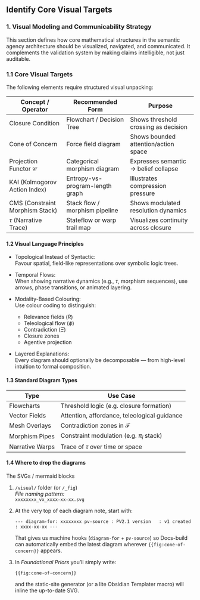 ## Identify Core Visual Targets
### 1. Visual Modeling and Communicability Strategy

This section defines how core mathematical structures in the semantic agency architecture should be visualized, navigated, and communicated. It complements the validation system by making claims intelligible, not just auditable.

### 1.1 Core Visual Targets

The following elements require structured visual unpacking:

| Concept / Operator            | Recommended Form             | Purpose                                 |
|------------------------------|-------------------------------|-----------------------------------------|
| Closure Condition             | Flowchart / Decision Tree     | Shows threshold crossing as decision    |
| Cone of Concern               | Force field diagram           | Shows bounded attention/action space    |
| Projection Functor $\mathcal{C}$ | Categorical morphism diagram  | Expresses semantic → belief collapse    |
| KAI (Kolmogorov Action Index) | Entropy-vs-program-length graph | Illustrates compression pressure        |
| CMS (Constraint Morphism Stack) | Stack flow / morphism pipeline | Shows modulated resolution dynamics     |
| $\tau$ (Narrative Trace)      | Stateflow or warp trail map   | Visualizes continuity across closure    |

#### 1.2 Visual Language Principles

- Topological Instead of Syntactic:  
  Favour spatial, field-like representations over symbolic logic trees.

- Temporal Flows:  
  When showing narrative dynamics (e.g., $\tau$, morphism sequences), use arrows, phase transitions, or animated layering.

- Modality-Based Colouring:  
  Use colour coding to distinguish:
  - Relevance fields ($R$)
  - Teleological flow ($\phi$)
  - Contradiction ($\Xi$)
  - Closure zones
  - Agentive projection

- Layered Explanations:  
  Every diagram should optionally be decomposable — from high-level intuition to formal composition.

#### 1.3 Standard Diagram Types

| Type            | Use Case                                   |
|------------------|---------------------------------------------|
| Flowcharts   | Threshold logic (e.g. closure formation)     |
| Vector Fields| Attention, affordance, teleological guidance |
| Mesh Overlays| Contradiction zones in $\mathcal{F}$         |
| Morphism Pipes | Constraint modulation (e.g. $\pi_i$ stack)  |
| Narrative Warps | Trace of $\tau$ over time or space         |

#### 1.4 Where to drop the diagrams

The SVGs / mermaid blocks

1. `/visual/` folder (or `/_fig`)  
    _File naming pattern:_  
    `xxxxxxxx_vx_xxxx-xx-xx.svg`
    
2. At the very top of each diagram note, start with:
    
    `--- diagram-for: xxxxxxxx pv-source : PV2.1 version   : v1 created   : xxxx-xx-xx ---`
    
    That gives us machine hooks (`diagram-for` + `pv-source`) so Docs-build can automatically embed the latest diagram wherever `{{fig:cone-of-concern}}` appears.
    
3. In _Foundational Priors_ you’ll simply write:
    
    `{{fig:cone-of-concern}}`
    
    and the static-site generator (or a lite Obsidian Templater macro) will inline the up-to-date SVG.